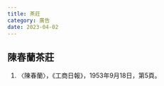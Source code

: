 ```yaml
---
title: 茶莊
category: 廣告
date: 2023-04-02
---
```

<adsense></adsense>

## 陳春蘭茶莊
1. 〈陳春蘭〉，《工商日報》，1953年9月18日，第5頁。
